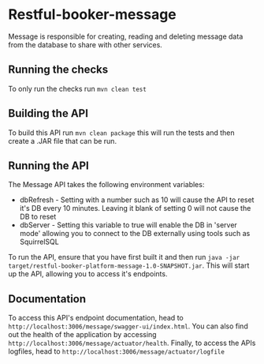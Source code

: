 # Restful-booker-message

Message is responsible for creating, reading and deleting message data from the database to share with other services.

## Running the checks

To only run the checks run ```mvn clean test```

## Building the API

To build this API run ```mvn clean package``` this will run the tests and then create a .JAR file that can be run.

## Running the API

The Message API takes the following environment variables:

* dbRefresh - Setting with a number such as 10 will cause the API to reset it's DB every 10 minutes. Leaving it blank of setting 0 will not cause the DB to reset
* dbServer - Setting this variable to true will enable the DB in 'server mode' allowing you to connect to the DB externally using tools such as SquirrelSQL

To run the API, ensure that you have first built it and then run ```java -jar target/restful-booker-platform-message-1.0-SNAPSHOT.jar```. This will start up the API, allowing you to access it's endpoints.

## Documentation

To access this API's endpoint documentation, head to ```http://localhost:3006/message/swagger-ui/index.html```. You can also find out the health of the application by accessing ```http://localhost:3006/message/actuator/health```. Finally, to access the APIs logfiles, head to ```http://localhost:3006/message/actuator/logfile```



